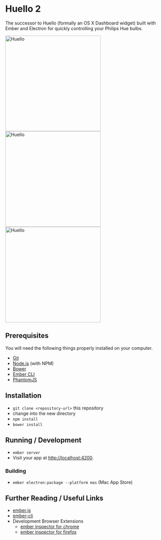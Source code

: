 # Huello 2

The successor to Huello (formally an OS X Dashboard widget) built with Ember and Electron for quickly controlling your Philips Hue bulbs.

<img src="https://dl.dropboxusercontent.com/u/22745901/huello-2/Huello.png" alt="Huello" style="width: 300px;" />

<img src="https://dl.dropboxusercontent.com/u/22745901/huello-2/huello-small.png" alt="Huello" style="width: 300px;" />

<img src="https://dl.dropboxusercontent.com/u/22745901/huello-2/off-state.png" alt="Huello" style="width: 300px;" />

## Prerequisites

You will need the following things properly installed on your computer.

* [Git](http://git-scm.com/)
* [Node.js](http://nodejs.org/) (with NPM)
* [Bower](http://bower.io/)
* [Ember CLI](http://www.ember-cli.com/)
* [PhantomJS](http://phantomjs.org/)

## Installation

* `git clone <repository-url>` this repository
* change into the new directory
* `npm install`
* `bower install`

## Running / Development

* `ember server`
* Visit your app at [http://localhost:4200](http://localhost:4200).


### Building

* `ember electron:package --platform mas` (Mac App Store)


## Further Reading / Useful Links

* [ember.js](http://emberjs.com/)
* [ember-cli](http://www.ember-cli.com/)
* Development Browser Extensions
  * [ember inspector for chrome](https://chrome.google.com/webstore/detail/ember-inspector/bmdblncegkenkacieihfhpjfppoconhi)
  * [ember inspector for firefox](https://addons.mozilla.org/en-US/firefox/addon/ember-inspector/)
